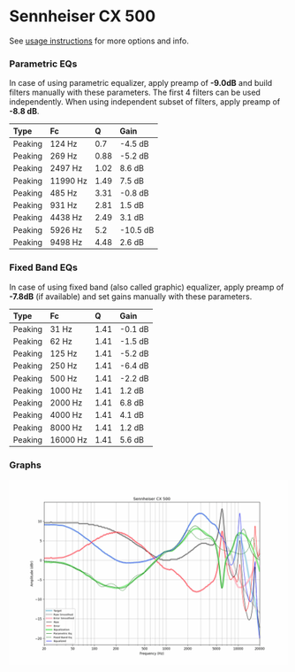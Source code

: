 # Sennheiser CX 500
See [usage instructions](https://github.com/jaakkopasanen/AutoEq#usage) for more options and info.

### Parametric EQs
In case of using parametric equalizer, apply preamp of **-9.0dB** and build filters manually
with these parameters. The first 4 filters can be used independently.
When using independent subset of filters, apply preamp of **-8.8 dB**.

| Type    | Fc       |    Q | Gain     |
|:--------|:---------|:-----|:---------|
| Peaking | 124 Hz   | 0.7  | -4.5 dB  |
| Peaking | 269 Hz   | 0.88 | -5.2 dB  |
| Peaking | 2497 Hz  | 1.02 | 8.6 dB   |
| Peaking | 11990 Hz | 1.49 | 7.5 dB   |
| Peaking | 485 Hz   | 3.31 | -0.8 dB  |
| Peaking | 931 Hz   | 2.81 | 1.5 dB   |
| Peaking | 4438 Hz  | 2.49 | 3.1 dB   |
| Peaking | 5926 Hz  | 5.2  | -10.5 dB |
| Peaking | 9498 Hz  | 4.48 | 2.6 dB   |

### Fixed Band EQs
In case of using fixed band (also called graphic) equalizer, apply preamp of **-7.8dB**
(if available) and set gains manually with these parameters.

| Type    | Fc       |    Q | Gain    |
|:--------|:---------|:-----|:--------|
| Peaking | 31 Hz    | 1.41 | -0.1 dB |
| Peaking | 62 Hz    | 1.41 | -1.5 dB |
| Peaking | 125 Hz   | 1.41 | -5.2 dB |
| Peaking | 250 Hz   | 1.41 | -6.4 dB |
| Peaking | 500 Hz   | 1.41 | -2.2 dB |
| Peaking | 1000 Hz  | 1.41 | 1.2 dB  |
| Peaking | 2000 Hz  | 1.41 | 6.8 dB  |
| Peaking | 4000 Hz  | 1.41 | 4.1 dB  |
| Peaking | 8000 Hz  | 1.41 | 1.2 dB  |
| Peaking | 16000 Hz | 1.41 | 5.6 dB  |

### Graphs
![](./Sennheiser%20CX%20500.png)